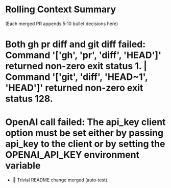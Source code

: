 # Rolling Context Summary

(Each merged PR appends 5‑10 bullet decisions here)
# Both gh pr diff and git diff failed: Command '['gh', 'pr', 'diff', 'HEAD']' returned non-zero exit status 1. | Command '['git', 'diff', 'HEAD~1', 'HEAD']' returned non-zero exit status 128.
# OpenAI call failed: The api_key client option must be set either by passing api_key to the client or by setting the OPENAI_API_KEY environment variable

- 📝 Trivial README change merged (auto‑test).
